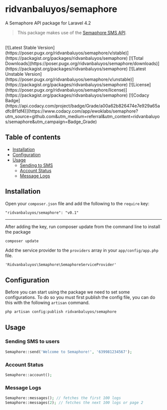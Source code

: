 ridvanbaluyos/semaphore
=======

A Semaphore API package for Laravel 4.2

> This package makes use of the [Semaphore SMS API](http://http://semaphore.co/).<br />

<br />
[![Latest Stable Version](https://poser.pugx.org/ridvanbaluyos/semaphore/v/stable)](https://packagist.org/packages/ridvanbaluyos/semaphore) [![Total Downloads](https://poser.pugx.org/ridvanbaluyos/semaphore/downloads)](https://packagist.org/packages/ridvanbaluyos/semaphore) [![Latest Unstable Version](https://poser.pugx.org/ridvanbaluyos/semaphore/v/unstable)](https://packagist.org/packages/ridvanbaluyos/semaphore) [![License](https://poser.pugx.org/ridvanbaluyos/semaphore/license)](https://packagist.org/packages/ridvanbaluyos/semaphore)
[![Codacy Badge](https://api.codacy.com/project/badge/Grade/a00a62b826474e7e929a65adfc8f1df4)](https://www.codacy.com/app/ewoklabs/semaphore?utm_source=github.com&amp;utm_medium=referral&amp;utm_content=ridvanbaluyos/semaphore&amp;utm_campaign=Badge_Grade)

## Table of contents ##
- [Installation](#installation)
- [Configuration](#configuration)
- [Usage](#usage)
    - [Sending to SMS](#sending-sms-to-users)
    - [Account Status](#account-status)
    - [Message Logs](#message-logs)

## Installation ##
Open your `composer.json` file and add the following to the `require` key:

    "ridvanbaluyos/semaphore": "v0.1"

---

After adding the key, run composer update from the command line to install the package

```bash
composer update
```

Add the service provider to the `providers` array in your `app/config/app.php` file.

    'Ridvanbaluyos\Semaphore\SemaphoreServiceProvider'

## Configuration ##
Before you can start using the package we need to set some configurations.
To do so you must first publish the config file, you can do this with the following `artisan` command.

```bash
php artisan config:publish ridvanbaluyos/semaphore
```

## Usage ##
### Sending SMS to users
```php
Semaphore::send('Welcome to Semaphore!', '639981234567');
```

### Account Status
```php
Semaphore::account();
```

### Message Logs
```php
Semaphore::messages(); // fetches the first 100 logs
Semaphore::messages(2); // fetches the next 100 logs or page 2
```
